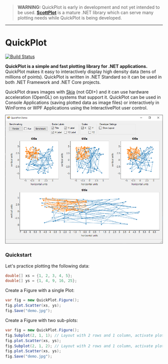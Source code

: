 > **WARNING:** QuickPlot is early in development and not yet intended to be used. **[ScottPlot](https://github.com/swharden/ScottPlot)** is a mature .NET library which can serve many plotting needs while QuickPlot is being developed.

---

# QuickPlot
[![Build Status](https://dev.azure.com/swharden/swharden/_apis/build/status/swharden.QuickPlot?branchName=master)](https://dev.azure.com/swharden/swharden/_build/latest?definitionId=1&branchName=master)

**QuickPlot is a simple and fast plotting library for .NET applications.** QuickPlot makes it easy to interactively display high density data (tens of millions of points). QuickPlot is written in .NET Standard so it can be used in both .NET Framework and .NET Core projects.

QuickPlot draws images with [Skia](https://skia.org/) (not GDI+) and it can use hardware acceleration (OpenGL) on systems that support it. QuickPlot can be used in Console Applications (saving plotted data as image files) or interactively in WinForms or WPF Applications using the InteractivePlot user control.

![](dev/quickplot-screenshot.png)

### Quickstart

Let's practice plotting the following data:

```cs
double[] xs = {1, 2, 3, 4, 5};
double[] ys = {1, 4, 9, 16, 25};
```

Create a Figure with a single Plot:

```cs
var fig = new QuickPlot.Figure();
fig.plot.Scatter(xs, ys);
fig.Save("demo.jpg");
```

Create a Figure with two sub-plots:

```cs
var fig = new QuickPlot.Figure();
fig.Subplot(2, 1, 1); // Layout with 2 rows and 1 column, activate plot 1
fig.plot.Scatter(xs, ys);
fig.Subplot(2, 1, 2); // Layout with 2 rows and 1 column, activate plot 2
fig.plot.Scatter(xs, ys);
fig.Save("demo.jpg");
```
